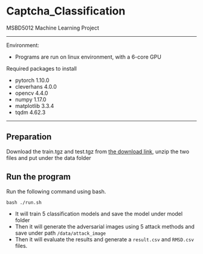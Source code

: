 # Captcha_Classification
MSBD5012 Machine Learning Project

-----
Environment:
- Programs are run on linux environment, with a 6-core GPU

Required packages to install
- pytorch 1.10.0
- cleverhans 4.0.0
- opencv 4.4.0
- numpy 1.17.0
- matplotlib 3.3.4
- tqdm 4.62.3

------
## Preparation
Download the train.tgz and test.tgz from <a href="https://drive.google.com/drive/folders/1clyJvuedGKL7mWSatx1pCnOFKUWFJzBo?usp=sharing">the download link</a>, unzip the two files and put under the data folder

## Run the program
Run the following command using bash.
```
bash ./run.sh
```
- It will train 5 classification models and save the model under model folder
- Then it will generate the adversarial images using 5 attack methods and save under path `/data/attack_image`
- Then it will evaluate the results and generate a `result.csv` and `RMSD.csv` files.
